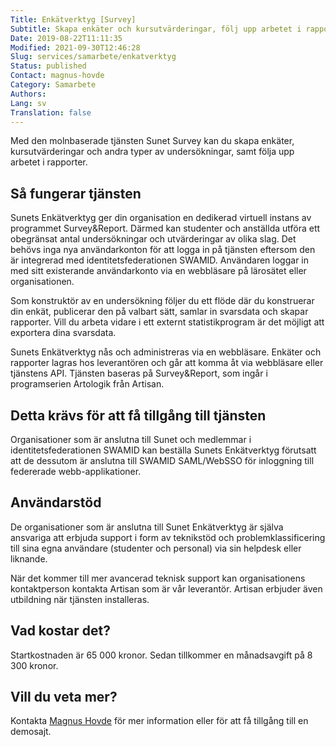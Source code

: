 ```yaml
---
Title: Enkätverktyg [Survey]
Subtitle: Skapa enkäter och kursutvärderingar, följ upp arbetet i rapporter.
Date: 2019-08-22T11:11:35
Modified: 2021-09-30T12:46:28
Slug: services/samarbete/enkatverktyg
Status: published
Contact: magnus-hovde
Category: Samarbete
Authors: 
Lang: sv
Translation: false
---
```


Med den molnbaserade tjänsten Sunet Survey kan du skapa enkäter, kursutvärderingar och andra typer av undersökningar, samt följa upp arbetet i rapporter.

## Så fungerar tjänsten

Sunets Enkätverktyg ger din organisation en dedikerad virtuell instans av programmet Survey&Report. Därmed kan studenter och anställda utföra ett obegränsat antal undersökningar och utvärderingar av olika slag. Det behövs inga nya användarkonton för att logga in på tjänsten eftersom den är integrerad med identitetsfederationen SWAMID. Användaren loggar in med sitt existerande användarkonto via en webbläsare på lärosätet eller organisationen.

Som konstruktör av en undersökning följer du ett flöde där du konstruerar din enkät, publicerar den på valbart sätt, samlar in svarsdata och skapar rapporter. Vill du arbeta vidare i ett externt statistikprogram är det möjligt att exportera dina svarsdata.

Sunets Enkätverktyg nås och administreras via en webbläsare. Enkäter och rapporter lagras hos leverantören och går att komma åt via webbläsare eller tjänstens API. Tjänsten baseras på Survey&Report, som ingår i programserien Artologik från Artisan.

## Detta krävs för att få tillgång till tjänsten

Organisationer som är anslutna till Sunet och medlemmar i identitetsfederationen SWAMID kan beställa Sunets Enkätverktyg förutsatt att de dessutom är anslutna till SWAMID SAML/WebSSO för inloggning till federerade webb-applikationer.

## Användarstöd

De organisationer som är anslutna till Sunet Enkätverktyg är själva ansvariga att erbjuda support i form av teknikstöd och problemklassificering till sina egna användare (studenter och personal) via sin helpdesk eller liknande.

När det kommer till mer avancerad teknisk support kan organisationens kontaktperson kontakta Artisan som är vår leverantör. Artisan erbjuder även utbildning när tjänsten installeras.

## Vad kostar det?

Startkostnaden är 65 000 kronor. Sedan tillkommer en månadsavgift på 8 300 kronor.

## Vill du veta mer?

Kontakta [Magnus Hovde](mailto:magnus.hovde@sunet.se) för mer information eller för att få tillgång till en demosajt.

